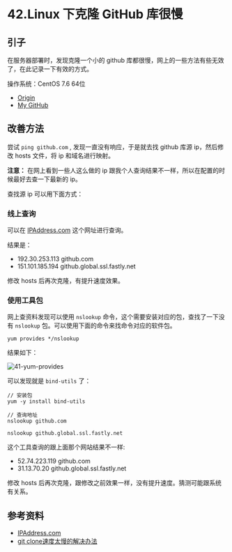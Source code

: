 # 42.Linux 下克隆 GitHub 库很慢
## 引子
在服务器部署时，发现克隆一个小的 github 库都很慢，网上的一些方法有些无效了，在此记录一下有效的方式。

操作系统：CentOS 7.6 64位


- [Origin][url-origin]
- [My GitHub][url-my-github]

## 改善方法
尝试 `ping github.com` , 发现一直没有响应，于是就去找 github 库源 ip，然后修改 hosts 文件，将 ip 和域名进行映射。

**注意：** 在网上看到一些人这么做的 ip 跟我个人查询结果不一样，所以在配置的时候最好去查一下最新的 ip。

查找源 ip 可以用下面方式：

### 线上查询
可以在 [IPAddress.com][url-website1] 这个网址进行查询。

结果是：
- 192.30.253.113  github.com
- 151.101.185.194 github.global.ssl.fastly.net

修改 hosts 后再次克隆，有提升速度效果。

### 使用工具包
网上查资料发现可以使用 `nslookup` 命令，这个需要安装对应的包，查找了一下没有 `nslookup` 包。可以使用下面的命令来找命令对应的软件包。
```shell
yum provides */nslookup
```
结果如下：

![41-yum-provides][url-local-provides]


可以发现就是 `bind-utils` 了：
```shell
// 安装包
yum -y install bind-utils

// 查询地址
nslookup github.com

nslookup github.global.ssl.fastly.net
```
这个工具查询的跟上面那个网站结果不一样:
- 52.74.223.119 github.com
- 31.13.70.20 github.global.ssl.fastly.net

修改 hosts 后再次克隆，跟修改之前效果一样，没有提升速度。猜测可能跟系统有关系。

## 参考资料
- [IPAddress.com][url-website1]
- [git clone速度太慢的解决办法][url-blog1]


[url-base]:https://xxholic.github.io/segment/images


[url-blog1]:https://www.linuxidc.com/Linux/2019-05/158461.htm
[url-website1]:https://www.ipaddress.com/
[url-local-provides]:https://xxholic.github.io/segment/images/42/yum-provides.png



[url-origin]:https://github.com/XXHolic/segment/issues/44
[url-my-github]:https://github.com/XXHolic